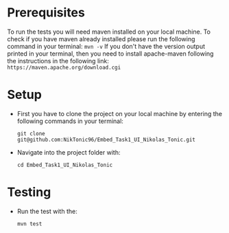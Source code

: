 <h1>Prerequisites</h1>

To run the tests you will need maven installed on your
local machine. 
To check if you have maven already installed please run
the following command in your terminal: `mvn -v`
If you don't have the version output printed in your 
terminal, then you need to install apache-maven following
the instructions in the following link:
`https://maven.apache.org/download.cgi `

<h1>Setup</h1>

<ul>
<li>
First you have to clone the project on your local machine by entering
the following commands in your terminal:

`git clone git@github.com:NikTonic96/Embed_Task1_UI_Nikolas_Tonic.git`
</li>
<li>
Navigate into the project folder with: 

`cd Embed_Task1_UI_Nikolas_Tonic`
</li>
</ul>

<h1>Testing</h1>

<ul>
<li>
Run the test with the: 

`mvn test`
</li>
</ul>
